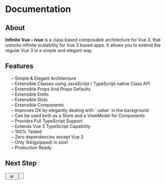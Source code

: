 <script lang="ts" setup>
import Button from './components/Button.vue'

</script>
# Documentation


## About

**Infinite Vue &ndash; ivue** is a class based composable architecture for Vue 3, that unlocks infinite scalability for Vue 3 based apps. It allows you to extend the regular Vue 3 in a simple and elegant way.

## Features
<div style="padding-left:20px;">
&ndash; Simple & Elegant Architecture<br />
&ndash; Extensible Classes using JavaScript / TypeScript native Class API<br />
&ndash; Extensible Props And Props Defaults<br />
&ndash; Extensible Emits<br />
&ndash; Extensible Slots<br />
&ndash; Extensible Components<br />
&ndash; Improves DX by elegantly dealing with `.value` in the background<br />
&ndash; Can be used both as a Store and a ViewModel for Components<br />
&ndash; Provides Full TypeScript Support<br />
&ndash; Extends Vue 3 TypeScript Capability<br />
&ndash; 100% Tested<br />
&ndash; Zero dependencies except Vue 3<br />
&ndash; Only 1kb(gzipped) in size!<br />
&ndash; Production Ready<br />
</div>

## Next Step

<Button href="/pages/getting-started.html" label="Geting Started" />  &nbsp; or &nbsp; <Button href="/pages/introduction.html" label="Read Introduction" />

